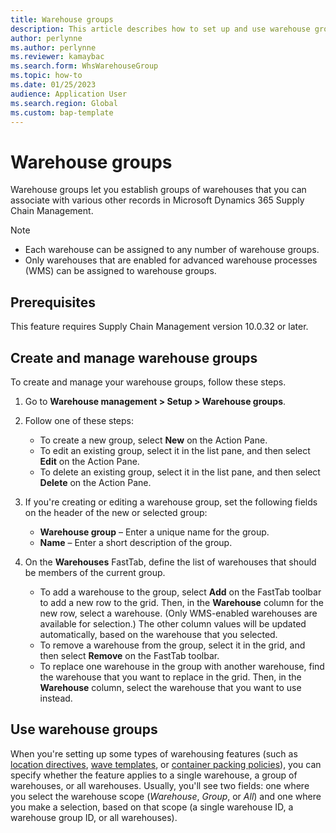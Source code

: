 ```yaml
---
title: Warehouse groups
description: This article describes how to set up and use warehouse groups.
author: perlynne
ms.author: perlynne
ms.reviewer: kamaybac
ms.search.form: WhsWarehouseGroup
ms.topic: how-to
ms.date: 01/25/2023
audience: Application User
ms.search.region: Global
ms.custom: bap-template
---
```


# Warehouse groups

Warehouse groups let you establish groups of warehouses that you can associate with various other records in Microsoft Dynamics 365 Supply Chain Management.

> [!NOTE]
> - Each warehouse can be assigned to any number of warehouse groups.
> - Only warehouses that are enabled for advanced warehouse processes (WMS) can be assigned to warehouse groups.

## Prerequisites

This feature requires Supply Chain Management version 10.0.32 or later.

## Create and manage warehouse groups

To create and manage your warehouse groups, follow these steps.

1. Go to **Warehouse management \> Setup \> Warehouse groups**.
1. Follow one of these steps:

    - To create a new group, select **New** on the Action Pane.
    - To edit an existing group, select it in the list pane, and then select **Edit** on the Action Pane.
    - To delete an existing group, select it in the list pane, and then select **Delete** on the Action Pane.

1. If you're creating or editing a warehouse group, set the following fields on the header of the new or selected group:

    - **Warehouse group** – Enter a unique name for the group.
    - **Name** – Enter a short description of the group.

1. On the **Warehouses** FastTab, define the list of warehouses that should be members of the current group.

    - To add a warehouse to the group, select **Add** on the FastTab toolbar to add a new row to the grid. Then, in the **Warehouse** column for the new row, select a warehouse. (Only WMS-enabled warehouses are available for selection.) The other column values will be updated automatically, based on the warehouse that you selected.
    - To remove a warehouse from the group, select it in the grid, and then select **Remove** on the FastTab toolbar.
    - To replace one warehouse in the group with another warehouse, find the warehouse that you want to replace in the grid. Then, in the **Warehouse** column, select the warehouse that you want to use instead.

## Use warehouse groups

When you're setting up some types of warehousing features (such as [location directives](create-location-directive.md), [wave templates](wave-templates.md), or [container packing policies](packing-containers.md)), you can specify whether the feature applies to a single warehouse, a group of warehouses, or all warehouses. Usually, you'll see two fields: one where you select the warehouse scope (*Warehouse*, *Group*, or *All*) and one where you make a selection, based on that scope (a single warehouse ID, a warehouse group ID, or all warehouses).
